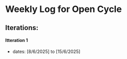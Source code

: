 # Weekly Log for Open Cycle

## Iterations:

#### Itteration 1

- dates: [8/6/2025] to [15/6/2025]


